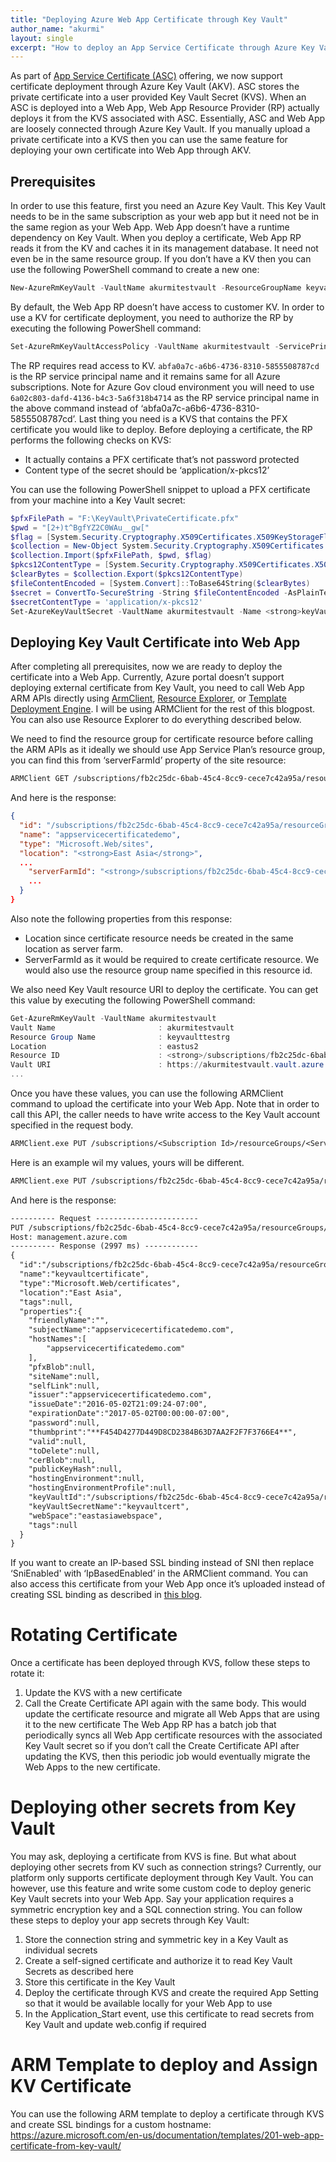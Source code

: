 ```yaml
---
title: "Deploying Azure Web App Certificate through Key Vault"
author_name: "akurmi"
layout: single
excerpt: "How to deploy an App Service Certificate through Azure Key Vault"
---
```


As part of [App Service Certificate (ASC)](https://azure.microsoft.com/en-us/blog/internals-of-app-service-certificate/) offering, we now support certificate deployment through Azure Key Vault (AKV). ASC stores the private certificate into a user provided Key Vault Secret (KVS). When an ASC is deployed into a Web App, Web App Resource Provider (RP) actually deploys it from the KVS associated with ASC. Essentially, ASC and Web App are loosely connected through Azure Key Vault. If you manually upload a private certificate into a KVS then you can use the same feature for deploying your own certificate into Web App through AKV.

## Prerequisites

In order to use this feature, first you need an Azure Key Vault. This Key Vault needs to be in the same subscription as your web app but it need not be in the same region as your Web App. Web App doesn’t have a runtime dependency on Key Vault. When you deploy a certificate, Web App RP reads it from the KV and caches it in its management database. It need not even be in the same resource group. If you don’t have a KV then you can use the following PowerShell command to create a new one:

```powershell
New-AzureRmKeyVault -VaultName akurmitestvault -ResourceGroupName keyvaulttestrg -Location "eastus2" -Sku standard
```

By default, the Web App RP doesn’t have access to customer KV. In order to use a KV for certificate deployment, you need to authorize the RP by executing the following PowerShell command:

```powershell
Set-AzureRmKeyVaultAccessPolicy -VaultName akurmitestvault -ServicePrincipalName abfa0a7c-a6b6-4736-8310-5855508787cd -PermissionsToSecrets get
```

The RP requires read access to KV. `abfa0a7c-a6b6-4736-8310-5855508787cd` is the RP service principal name and it remains same for all Azure subscriptions. Note for Azure Gov cloud environment you will need to use `6a02c803-dafd-4136-b4c3-5a6f318b4714` as the RP service principal name in the above command instead of ‘abfa0a7c-a6b6-4736-8310-5855508787cd’. Last thing you need is a KVS that contains the PFX certificate you would like to deploy. Before deploying a certificate, the RP performs the following checks on KVS:

- It actually contains a PFX certificate that’s not password protected
- Content type of the secret should be ‘application/x-pkcs12’

You can use the following PowerShell snippet to upload a PFX certificate from your machine into a Key Vault secret:

```powershell
$pfxFilePath = "F:\KeyVault\PrivateCertificate.pfx"
$pwd = "[2+)t^BgfYZ2C0WAu__gw["
$flag = [System.Security.Cryptography.X509Certificates.X509KeyStorageFlags]::Exportable
$collection = New-Object System.Security.Cryptography.X509Certificates.X509Certificate2Collection  
$collection.Import($pfxFilePath, $pwd, $flag)
$pkcs12ContentType = [System.Security.Cryptography.X509Certificates.X509ContentType]::Pkcs12
$clearBytes = $collection.Export($pkcs12ContentType)
$fileContentEncoded = [System.Convert]::ToBase64String($clearBytes)
$secret = ConvertTo-SecureString -String $fileContentEncoded -AsPlainText –Force
$secretContentType = 'application/x-pkcs12'
Set-AzureKeyVaultSecret -VaultName akurmitestvault -Name <strong>keyVaultCert</strong> -SecretValue $Secret -ContentType $secretContentType # Change the Key Vault name and secret name
```

## Deploying Key Vault Certificate into Web App

After completing all prerequisites, now we are ready to deploy the certificate into a Web App. Currently, Azure portal doesn’t support deploying external certificate from Key Vault, you need to call Web App ARM APIs directly using [ArmClient](https://github.com/projectkudu/ARMClient), [Resource Explorer](https://resources.azure.com/), or [Template Deployment Engine](https://azure.microsoft.com/en-us/documentation/articles/resource-group-template-deploy/). I will be using ARMClient for the rest of this blogpost. You can also use Resource Explorer to do everything described below.

We need to find the resource group for certificate resource before calling the ARM APIs as it ideally we should use App Service Plan’s resource group, you can find this from ‘serverFarmId’ property of the site resource:

```txt
ARMClient GET /subscriptions/fb2c25dc-6bab-45c4-8cc9-cece7c42a95a/resourceGroups/Default-Web-EastAsia/providers/Microsoft.Web/sites/appservicecertificatedemo?api-version=2016-03-01`
```

And here is the response:

```json
{
  "id": "/subscriptions/fb2c25dc-6bab-45c4-8cc9-cece7c42a95a/resourceGroups/Default-Web-EastAsia/providers/Microsoft.Web/sites/appservicecertificatedemo",
  "name": "appservicecertificatedemo",
  "type": "Microsoft.Web/sites",
  "location": "<strong>East Asia</strong>",
  ...
    "serverFarmId": "<strong>/subscriptions/fb2c25dc-6bab-45c4-8cc9-cece7c42a95a/resourceGroups/Default-Web-EastAsia/providers/Microsoft.Web/serverfarms/appservicecertificatedemoplan</strong>",
    ...
  }
}
```

Also note the following properties from this response:

- Location since certificate resource needs be created in the same location as server farm.
- ServerFarmId as it would be required to create certificate resource. We would also use the resource group name specified in this resource id.

We also need Key Vault resource URI to deploy the certificate. You can get this value by executing the following PowerShell command:

```powershell
Get-AzureRmKeyVault -VaultName akurmitestvault
Vault Name                       : akurmitestvault
Resource Group Name              : keyvaulttestrg
Location                         : eastus2
Resource ID                      : <strong>/subscriptions/fb2c25dc-6bab-45c4-8cc9-cece7c42a95a/resourceGroups/keyvaulttestrg/providers/Microsoft.KeyVault/vaults/akurmitestvault</strong>
Vault URI                        : https://akurmitestvault.vault.azure.net/
...
```

Once you have these values, you can use the following ARMClient command to upload the certificate into your Web App. Note that in order to call this API, the caller needs to have write access to the Key Vault account specified in the request body.

```txt
ARMClient.exe PUT /subscriptions/<Subscription Id>/resourceGroups/<Server Farm Resource Group>/providers/Microsoft.Web/certificates/<User Friendly Resource Name>?api-version=2016-03-01 "{'Location':'&lt;Web App Location&gt;','Properties':{'KeyVaultId':'<Key Vault Resource Id>', 'KeyVaultSecretName':'<Secret Name>', 'serverFarmId':'<Server Farm (App Service Plan) resource Id>'}}"
```

Here is an example wil my values, yours will be different.

```txt
ARMClient.exe PUT /subscriptions/fb2c25dc-6bab-45c4-8cc9-cece7c42a95a/resourceGroups/Default-Web-EastAsia/providers/Microsoft.Web/certificates/keyvaultcertificate?api-version=2016-03-01 "{'Location':'East Asia','Properties':{'KeyVaultId':'/subscriptions/fb2c25dc-6bab-45c4-8cc9-cece7c42a95a/resourceGroups/keyvaulttestrg/providers/Microsoft.KeyVault/vaults/akurmitestvault', 'KeyVaultSecretName':'keyVaultCert', 'serverFarmId': '/subscriptions/fb2c25dc-6bab-45c4-8cc9-cece7c42a95a/resourceGroups/Default-Web-EastAsia/providers/Microsoft.Web/serverfarms/appservicecertificatedemoplan'}}"
```

And here is the response:

```txt
---------- Request -----------------------
PUT /subscriptions/fb2c25dc-6bab-45c4-8cc9-cece7c42a95a/resourceGroups/Default-Web-EastAsia/providers/Microsoft.Web/certificates/keyvaultcertificate?api-version=2016-03-01 HTTP/1.1
Host: management.azure.com
---------- Response (2997 ms) ------------
{ 
  "id":"/subscriptions/fb2c25dc-6bab-45c4-8cc9-cece7c42a95a/resourceGroups/Default-Web-EastAsia/providers/Microsoft.Web/certificates/keyvaultcertificate",
  "name":"keyvaultcertificate",
  "type":"Microsoft.Web/certificates",
  "location":"East Asia",
  "tags":null,
  "properties":{ 
    "friendlyName":"",
    "subjectName":"appservicecertificatedemo.com",
    "hostNames":[ 
        "appservicecertificatedemo.com"
    ],
    "pfxBlob":null,
    "siteName":null,
    "selfLink":null,
    "issuer":"appservicecertificatedemo.com",
    "issueDate":"2016-05-02T21:09:24-07:00",
    "expirationDate":"2017-05-02T00:00:00-07:00",
    "password":null,
    "thumbprint":"**F454D4277D449D8CD2384B63D7AA2F2F7F3766E4**",
    "valid":null,
    "toDelete":null,
    "cerBlob":null,
    "publicKeyHash":null,
    "hostingEnvironment":null,
    "hostingEnvironmentProfile":null,
    "keyVaultId":"/subscriptions/fb2c25dc-6bab-45c4-8cc9-cece7c42a95a/resourcegroups/keyvaulttestrg/providers/microsoft.keyvault/vaults/akurmitestvault",
    "keyVaultSecretName":"keyvaultcert",
    "webSpace":"eastasiawebspace",
    "tags":null
  }
}
```

If you want to create an IP-based SSL binding instead of SNI then replace ‘SniEnabled' with ‘IpBasedEnabled’ in the ARMClient command.
You can also access this certificate from your Web App once it’s uploaded instead of creating SSL binding as described in <a href="https://azure.microsoft.com/en-us/blog/using-certificates-in-azure-websites-applications/">this blog</a>.
<h1>Rotating Certificate</h1>
Once a certificate has been deployed through KVS, follow these steps to rotate it:
<ol>
<li>Update the KVS with a new certificate</li>
<li>Call the Create Certificate API again with the same body. This would update the certificate resource and migrate all Web Apps that are using it to the new certificate
The Web App RP has a batch job that periodically syncs all Web App certificate resources with the associated Key Vault secret so if you don’t call the Create Certificate API after updating the KVS, then this periodic job would eventually migrate the Web Apps to the new certificate.</li>
</ol>
<h1>Deploying other secrets from Key Vault</h1>
You may ask, deploying a certificate from KVS is fine. But what about deploying other secrets from KV such as connection strings? Currently, our platform only supports certificate deployment through Key Vault. You can however, use this feature and write some custom code to deploy generic Key Vault secrets into your Web App. Say your application requires a symmetric encryption key and a SQL connection string. You can follow these steps to deploy your app secrets through Key Vault:
<ol>
<li>Store the connection string and symmetric key in a Key Vault as individual secrets</li>
<li>Create a self-signed certificate and authorize it to read Key Vault Secrets as described here</li>
<li>Store this certificate in the Key Vault</li>
<li>Deploy the certificate through KVS and create the required App Setting so that it would be available locally for your Web App to use</li>
<li>In the Application_Start event, use this certificate to read secrets from Key Vault and update web.config if required</li>
</ol>
<h1>ARM Template to deploy and Assign KV Certificate</h1>
You can use the following ARM template to deploy a certificate through KVS and create SSL bindings for a custom hostname:
<a href="https://azure.microsoft.com/en-us/documentation/templates/201-web-app-certificate-from-key-vault/">https://azure.microsoft.com/en-us/documentation/templates/201-web-app-certificate-from-key-vault/</a>
